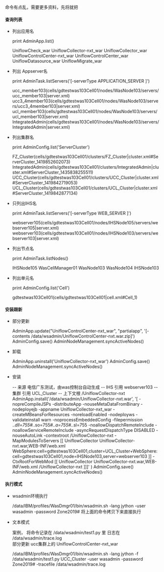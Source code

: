     
命令有点乱，需要更多资料，先将就把


#### 查询列表




- 列出应用名


    print AdminApp.list() 

    UniflowCheck_war
    UniflowCollector-nxt_war
    UniflowCollector_war
    UniflowControlCenter-nxt_war
    UniflowControlCenter_war
    UniflowDatasource_war
    UniflowMigrate_war

- 列出 Appserver名


    print AdminTask.listServers('[-serverType APPLICATION_SERVER ]')

    ucc_member103(cells/gdtestwas103Cell01/nodes/WasNode103/servers/ucc_member103|server.xml)
    ucc3_4member103(cells/gdtestwas103Cell01/nodes/WasNode103/servers/ucc3_4member103|server.xml)
    ucl_member103(cells/gdtestwas103Cell01/nodes/WasNode103/servers/ucl_member103|server.xml)
    IntegratedAdmin(cells/gdtestwas103Cell01/nodes/WasNode103/servers/IntegratedAdmin|server.xml)


- 列出集群名


    print AdminConfig.list('ServerCluster')

    FZ_Cluster(cells/gdtestwas103Cell01/clusters/FZ_Cluster|cluster.xml#ServerCluster_1419852602073)
    IntegratedAdmin(cells/gdtestwas103Cell01/clusters/IntegratedAdmin|cluster.xml#ServerCluster_1435838255511)
    UCC_Cluster(cells/gdtestwas103Cell01/clusters/UCC_Cluster|cluster.xml#ServerCluster_1419842719053)
    UCL_Cluster(cells/gdtestwas103Cell01/clusters/UCL_Cluster|cluster.xml#ServerCluster_1419842877134)


- 只列出IHS名


    print AdminTask.listServers('[-serverType WEB_SERVER ]') 

    webserver105(cells/gdtestwas103Cell01/nodes/IHSNode105/servers/webserver105|server.xml)
    webserver103(cells/gdtestwas103Cell01/nodes/IHSNode103/servers/webserver103|server.xml)

- 列出节点名


    print AdminTask.listNodes()

    IHSNode105
    WasCellManager01
    WasNode103
    WasNode104
    IHSNode103

- 列出单元名


    print AdminConfig.list('Cell')

    gdtestwas103Cell01(cells/gdtestwas103Cell01|cell.xml#Cell_1)

#### 安装跟新

- 部分更新


    AdminApp.update("UniflowControlCenter-nxt_war", "partialapp",  '[-contents /data/wsadmin/UniflowControlCenter-nxt.war.zip]')
    AdminConfig.save()
    AdminNodeManagement.syncActiveNodes()


- 卸载


    AdminApp.uninstall('UniflowCollector-nxt_war')
    AdminConfig.save()
    AdminNodeManagement.syncActiveNodes()



- 安装


    -- 来源 电信广东测试，由was控制台自动生成
    -- IHS 引用 webserver103
    -- 集群 引用 UCL_Cluster
    -- 上下文根  /UniflowCollector-nxt
    AdminApp.install('/data/wsadmin/UniflowCollector-nxt.war', '[ -nopreCompileJSPs -distributeApp -nouseMetaDataFromBinary -nodeployejb -appname UniflowCollector-nxt_war -createMBeansForResources -noreloadEnabled -nodeployws -validateinstall warn -noprocessEmbeddedConfig -filepermission .*\.dll=755#.*\.so=755#.*\.a=755#.*\.sl=755 -noallowDispatchRemoteInclude -noallowServiceRemoteInclude -asyncRequestDispatchType DISABLED -nouseAutoLink -contextroot /UniflowCollector-nxt -MapModulesToServers [[ UniflowCollector UniflowCollector-nxt.war,WEB-INF/web.xml WebSphere:cell=gdtestwas103Cell01,cluster=UCL_Cluster+WebSphere:cell=gdtestwas103Cell01,node=IHSNode103,server=webserver103 ]] -CtxRootForWebMod [[ UniflowCollector UniflowCollector-nxt.war,WEB-INF/web.xml /UniflowCollector-nxt ]]]' )
    AdminConfig.save()
    AdminNodeManagement.syncActiveNodes()


#### 执行模式

- wsadmin环境执行



    /data/IBM/profiles/WasDmgr01/bin/wsadmin.sh -lang jython  -user wasadmin -password Zone2019# 
    将上面的命令拷贝下来直接执行

- 文本模式



    案例，
    将命令记录在 /data/wsadmin/test1.py 里
    日志在 /data/wsadmin/trace.log   
    部分更新 ucc集群上的 UniflowControlCenter-nxt_war  

    /data/IBM/profiles/WasDmgr01/bin/wsadmin.sh -lang jython -f /data/wsadmin/test1.py UCC_Cluster  -user wasadmin -password Zone2019# -tracefile /data/wsadmin/trace.log 
    
